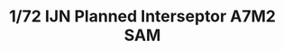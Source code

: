 ---
layout: product
title: "1/72 IJN Planned Interseptor A7M2 SAM"
price: "3600" 
desc: "Maketa"
img_path: "/assets/img/FP35.webp"
brand: "FineMolds"
available: false
special_offer: false
new: false
soon: false
cat: "010000"
subcat: "015900"
subsubcat: "0N/A"
sifra: "FP35"
popular: false
spec: false
---